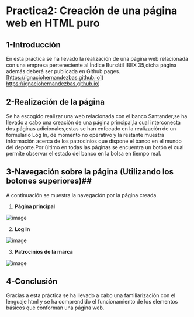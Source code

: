 # Practica2: Creación de una página web en HTML puro #
## 1-Introducción ##
En esta práctica se ha llevado la realización de una página web relacionada con una empresa perteneciente al Índice Bursátil IBEX 35,dicha página además deberá ser publicada en Github pages. [https://ignaciohernandezbas.github.io]( https://ignaciohernandezbas.github.io)
## 2-Realización de la página ##
Se ha escogido realizar una web relacionada con el banco Santander,se ha llevado a cabo una creación de una página principal,la cual interconecta dos páginas adicionales,estas se han enfocado en la realización de un formulario Log In, de momento no operativo y la restante muestra información acerca de los patrocinios que dispone el banco en el mundo del deporte.Por último en todas las páginas se encuentra un botón el cual permite observar el estado del banco en la bolsa en tiempo real.
## 3-Navegación sobre la página (Utilizando los botones superiores)##
A continuación se muestra la navegación por la página creada.
1. **Página principal**

![image](https://user-images.githubusercontent.com/91118338/152310398-4e17717e-6cbb-4ca2-a5a7-1090fe524692.png)

2. **Log In**

![image](https://user-images.githubusercontent.com/91118338/152308496-3d058d34-82ac-4f99-8fb4-c5b78e4825ac.png)

3. **Patrocinios de la marca**

![image](https://user-images.githubusercontent.com/91118338/152309103-c053ede6-ca10-4406-9672-0a034a35986b.png)

## 4-Conclusión ## 
Gracias a esta práctica se ha llevado a cabo una familiarización con el lenguaje html y se ha comprendido el funcionamiento de los elementos básicos que conforman una página web.


